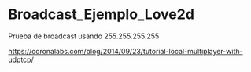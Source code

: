 # Broadcast_Ejemplo_Love2d
 Prueba de broadcast usando 255.255.255.255
 
 https://coronalabs.com/blog/2014/09/23/tutorial-local-multiplayer-with-udptcp/
